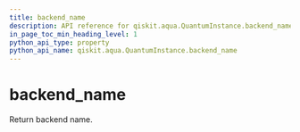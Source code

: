 ```yaml
---
title: backend_name
description: API reference for qiskit.aqua.QuantumInstance.backend_name
in_page_toc_min_heading_level: 1
python_api_type: property
python_api_name: qiskit.aqua.QuantumInstance.backend_name
---
```


# backend\_name

Return backend name.

